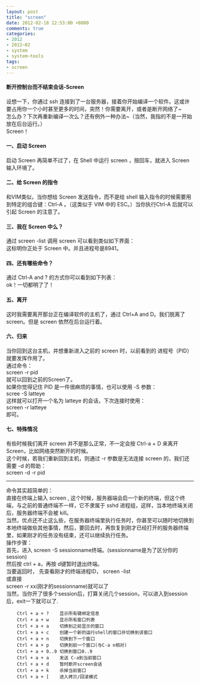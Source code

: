 ```yaml
---
layout: post
title: "screen"
date: 2012-02-18 12:53:00 +0800
comments: true
categories:
- 2012
- 2012~02
- system
- system~tools
tags: 
- screen
---
```


#### 断开控制台而不结束会话-Screen

设想一下，你通过 ssh 连接到了一台服务器，接着你开始编译一个软件。这或许要占用你一个小时甚至更多的时间，突然！你需要离开，或者是断开网络了~  
怎么办？下次再重新编译一次么？还有例外一种办法~（当然，我指的不是一开始放在后台运行。）  
Screen！

#### 一、启动 Screen
启动 Screen 再简单不过了，在 Shell 中运行 screen ，按回车，就进入 Screen 输入环境了。

#### 二、给 Screen 的指令
和VIM类似，当你想给 Screen 发送指令，而不是给 shell 输入指令的时候需要用到特定的组合键：Ctrl-A 。（这类似于 VIM 中的 ESC。）当你执行Ctrl-A 后就可以引起 Screen 的注意了。

#### 三、我在 Screen 中么？
通过 screen -list 调用 screen 可以看到类似如下界面：  
这标明你正处于 Screen 中。并且进程号是8941。

#### 四、还有哪些命令？
通过 Ctrl-A and ? 的方式你可以看到如下列表：  
ok！一切都明了了！

#### 五、离开
这时我需要离开那台正在编译软件的主机了，通过 Ctrl+A and D。我们脱离了 screen。但是 screen 依然在后台运行着。

#### 六、归来
当你回到这台主机，并想重新进入之前的 screen 时，以前看到的 进程号（PID）就要发挥作用了。  
通过命令：  
screen -r pid  
就可以回到之前的Screen了。  
如果你觉得记住 PID 是一件很麻烦的事情，也可以使用 -S 参数：  
scree  -S latteye  
这样就可以打开一个名为 latteye 的会话，下次连接时使用：  
screen -r latteye   
即可。

#### 七、特殊情况
有些时候我们离开 screen 并不是那么正常，不一定会按 Ctrl-a + D 来离开 Screen，比如网络突然断开的时候。  
这个时候，若我们重新回到主机，则通过 -r 参数是无法连接 screen 的，我们还需要 -d 的帮助：  
screen -d -r pid
 
-----
 
命令其实超简单的：  
直接在终端上输入 screen , 这个时候，服务器端会启一个新的终端，但这个终端，与之前的普通终端不一样，它不隶属于 sshd 进程组，这样，当本地终端关闭后，服务器终端不会被 kill。  
当然，优点还不止这么些，在服务器终端里执行任务时，你甚至可以随时地切换到本地终端做些其他事情，然后，要回去时，再恢复到刚才已经打开的服务器终端里，如果刚才的任务没有结束，还可以继续执行任务。  
操作步骤：  
首先，进入 screen -S sessionname终端。(sessionname是为了区分你的session)  
然后按 ctrl + a，再按 d键暂时退出终端。  
当要返回时， 先查看刚才的终端进程ID， screen -list  
或直接  
 screen -r xx(刚才的sessionname)就可以了   
当然，当你开了很多个session后，打算关闭几个session，可以进入到session后，exit一下就可以了.  
```
	Ctrl + a + ?	显示所有键绑定信息
	Ctrl + a + w	显示所有窗口列表
	Ctrl + a + a	切换到之前显示的窗口
	Ctrl + a + c	创建一个新的运行shell的窗口并切换到该窗口
	Ctrl + a + n	切换到下一个窗口
	Ctrl + a + p	切换到前一个窗口(与C-a n相对)
	Ctrl + a + 0..9	切换到窗口0..9
	Ctrl + a + a	发送 C-a到当前窗口
	Ctrl + a + d	暂时断开screen会话
	Ctrl + a + k	杀掉当前窗口
	Ctrl + a + [	进入拷贝/回滚模式
```
